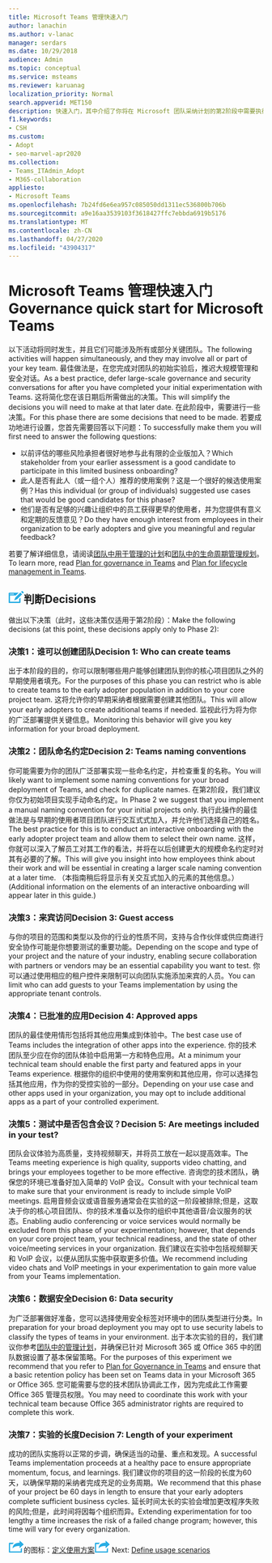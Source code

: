 ```yaml
---
title: Microsoft Teams 管理快速入门
author: lanachin
ms.author: v-lanac
manager: serdars
ms.date: 10/29/2018
audience: Admin
ms.topic: conceptual
ms.service: msteams
ms.reviewer: karuanag
localization_priority: Normal
search.appverid: MET150
description: 快速入门，其中介绍了你将在 Microsoft 团队采纳计划的第2阶段中需要执行的关键决策。
f1.keywords:
- CSH
ms.custom:
- Adopt
- seo-marvel-apr2020
ms.collection:
- Teams_ITAdmin_Adopt
- M365-collaboration
appliesto:
- Microsoft Teams
ms.openlocfilehash: 7b24fd6e6ea957c085050dd1311ec536800b706b
ms.sourcegitcommit: a9e16aa3539103f3618427ffc7ebbda6919b5176
ms.translationtype: MT
ms.contentlocale: zh-CN
ms.lasthandoff: 04/27/2020
ms.locfileid: "43904317"
---
```

# <a name="governance-quick-start-for-microsoft-teams"></a><span data-ttu-id="a3bee-103">Microsoft Teams 管理快速入门</span><span class="sxs-lookup"><span data-stu-id="a3bee-103">Governance quick start for Microsoft Teams</span></span>

<span data-ttu-id="a3bee-104">以下活动将同时发生，并且它们可能涉及所有或部分关键团队。</span><span class="sxs-lookup"><span data-stu-id="a3bee-104">The following activities will happen simultaneously, and they may involve all or part of your key team.</span></span> <span data-ttu-id="a3bee-105">最佳做法是，在您完成对团队的初始实验后，推迟大规模管理和安全对话。</span><span class="sxs-lookup"><span data-stu-id="a3bee-105">As a best practice, defer large-scale governance and security conversations for after you have completed your initial experimentation with Teams.</span></span> <span data-ttu-id="a3bee-106">这将简化您在该日期后所需做出的决策。</span><span class="sxs-lookup"><span data-stu-id="a3bee-106">This will simplify the decisions you will need to make at that later date.</span></span> <span data-ttu-id="a3bee-107">在此阶段中，需要进行一些决策。</span><span class="sxs-lookup"><span data-stu-id="a3bee-107">For this phase there are some decisions that need to be made.</span></span> <span data-ttu-id="a3bee-108">若要成功地进行设置，您首先需要回答以下问题：</span><span class="sxs-lookup"><span data-stu-id="a3bee-108">To successfully make them you will first need to answer the following questions:</span></span>

- <span data-ttu-id="a3bee-109">以前评估的哪些风险承担者很好地参与此有限的企业版加入？</span><span class="sxs-lookup"><span data-stu-id="a3bee-109">Which stakeholder from your earlier assessment is a good candidate to participate in this limited business onboarding?</span></span>
- <span data-ttu-id="a3bee-110">此人是否有此人（或一组个人）推荐的使用案例？这是一个很好的候选使用案例？</span><span class="sxs-lookup"><span data-stu-id="a3bee-110">Has this individual (or group of individuals) suggested use cases that would be good candidates for this phase?</span></span>  
- <span data-ttu-id="a3bee-111">他们是否有足够的兴趣让组织中的员工获得更早的使用者，并为您提供有意义和定期的反馈意见？</span><span class="sxs-lookup"><span data-stu-id="a3bee-111">Do they have enough interest from employees in their organization to be early adopters and give you meaningful and regular feedback?</span></span> 

<span data-ttu-id="a3bee-112">若要了解详细信息，请阅读[团队中用于管理的计划](plan-teams-governance.md)和[团队中的生命周期管理规划](plan-teams-lifecycle.md)。</span><span class="sxs-lookup"><span data-stu-id="a3bee-112">To learn more, read [Plan for governance in Teams](plan-teams-governance.md) and [Plan for lifecycle management in Teams](plan-teams-lifecycle.md).</span></span>

## <a name="an-icon-representing-a-decision-pointdecisions"></a>![代表决策点的图标](media/teams-adoption-decision-icon.png)<span data-ttu-id="a3bee-114">判断</span><span class="sxs-lookup"><span data-stu-id="a3bee-114">Decisions</span></span>

<span data-ttu-id="a3bee-115">做出以下决策（此时，这些决策仅适用于第2阶段）：</span><span class="sxs-lookup"><span data-stu-id="a3bee-115">Make the following decisions (at this point, these decisions apply only to Phase 2):</span></span>

### <a name="decision-1-who-can-create-teams"></a><span data-ttu-id="a3bee-116">决策1：谁可以创建团队</span><span class="sxs-lookup"><span data-stu-id="a3bee-116">Decision 1: Who can create teams</span></span> 

<span data-ttu-id="a3bee-117">出于本阶段的目的，你可以限制哪些用户能够创建团队到你的核心项目团队之外的早期使用者填充。</span><span class="sxs-lookup"><span data-stu-id="a3bee-117">For the purposes of this phase you can restrict who is able to create teams to the early adopter population in addition to your core project team.</span></span> <span data-ttu-id="a3bee-118">这将允许你的早期采纳者根据需要创建其他团队。</span><span class="sxs-lookup"><span data-stu-id="a3bee-118">This will allow your early adopters to create additional teams if needed.</span></span> <span data-ttu-id="a3bee-119">监视此行为将为你的广泛部署提供关键信息。</span><span class="sxs-lookup"><span data-stu-id="a3bee-119">Monitoring this behavior will give you key information for your broad deployment.</span></span>

### <a name="decision-2-teams-naming-conventions"></a><span data-ttu-id="a3bee-120">决策2：团队命名约定</span><span class="sxs-lookup"><span data-stu-id="a3bee-120">Decision 2: Teams naming conventions</span></span> 

<span data-ttu-id="a3bee-121">你可能需要为你的团队广泛部署实现一些命名约定，并检查重复的名称。</span><span class="sxs-lookup"><span data-stu-id="a3bee-121">You will likely want to implement some naming conventions for your broad deployment of Teams, and check for duplicate names.</span></span> <span data-ttu-id="a3bee-122">在第2阶段，我们建议你仅为初始项目实现手动命名约定。</span><span class="sxs-lookup"><span data-stu-id="a3bee-122">In Phase 2 we suggest that you implement a manual naming convention for your initial projects only.</span></span> <span data-ttu-id="a3bee-123">执行此操作的最佳做法是与早期的使用者项目团队进行交互式式加入，并允许他们选择自己的姓名。</span><span class="sxs-lookup"><span data-stu-id="a3bee-123">The best practice for this is to conduct an interactive onboarding with the early adopter project team and allow them to select their own name.</span></span> <span data-ttu-id="a3bee-124">这样，你就可以深入了解员工对其工作的看法，并将在以后创建更大的规模命名约定时对其有必要的了解。</span><span class="sxs-lookup"><span data-stu-id="a3bee-124">This will give you insight into how employees think about their work and will be essential in creating a larger scale naming convention at a later time.</span></span> <span data-ttu-id="a3bee-125">（本指南稍后将显示有关交互式加入的元素的其他信息。）</span><span class="sxs-lookup"><span data-stu-id="a3bee-125">(Additional information on the elements of an interactive onboarding will appear later in this guide.)</span></span>

### <a name="decision-3-guest-access"></a><span data-ttu-id="a3bee-126">决策3：来宾访问</span><span class="sxs-lookup"><span data-stu-id="a3bee-126">Decision 3: Guest access</span></span>

<span data-ttu-id="a3bee-127">与你的项目的范围和类型以及你的行业的性质不同，支持与合作伙伴或供应商进行安全协作可能是你想要测试的重要功能。</span><span class="sxs-lookup"><span data-stu-id="a3bee-127">Depending on the scope and type of your project and the nature of your industry, enabling secure collaboration with partners or vendors may be an essential capability you want to test.</span></span> <span data-ttu-id="a3bee-128">你可以通过使用相应的租户控件来限制可以向团队实施添加来宾的人员。</span><span class="sxs-lookup"><span data-stu-id="a3bee-128">You can limit who can add guests to your Teams implementation by using the appropriate tenant controls.</span></span> 

### <a name="decision-4-approved-apps"></a><span data-ttu-id="a3bee-129">决策4：已批准的应用</span><span class="sxs-lookup"><span data-stu-id="a3bee-129">Decision 4: Approved apps</span></span>

<span data-ttu-id="a3bee-130">团队的最佳使用情形包括将其他应用集成到体验中。</span><span class="sxs-lookup"><span data-stu-id="a3bee-130">The best case use of Teams includes the integration of other apps into the experience.</span></span> <span data-ttu-id="a3bee-131">你的技术团队至少应在你的团队体验中启用第一方和特色应用。</span><span class="sxs-lookup"><span data-stu-id="a3bee-131">At a minimum your technical team should enable the first party and featured apps in your Teams experience.</span></span> <span data-ttu-id="a3bee-132">根据你的组织中使用的使用案例和其他应用，你可以选择包括其他应用，作为你的受控实验的一部分。</span><span class="sxs-lookup"><span data-stu-id="a3bee-132">Depending on your use case and other apps used in your organization, you may opt to include additional apps as a part of your controlled experiment.</span></span> 

### <a name="decision-5-are-meetings-included-in-your-test"></a><span data-ttu-id="a3bee-133">决策5：测试中是否包含会议？</span><span class="sxs-lookup"><span data-stu-id="a3bee-133">Decision 5: Are meetings included in your test?</span></span> 

<span data-ttu-id="a3bee-134">团队会议体验为高质量，支持视频聊天，并将员工放在一起以提高效率。</span><span class="sxs-lookup"><span data-stu-id="a3bee-134">The Teams meeting experience is high quality, supports video chatting, and brings your employees together to be more effective.</span></span> <span data-ttu-id="a3bee-135">咨询您的技术团队，确保您的环境已准备好加入简单的 VoIP 会议。</span><span class="sxs-lookup"><span data-stu-id="a3bee-135">Consult with your technical team to make sure that your environment is ready to include simple VoIP meetings.</span></span> <span data-ttu-id="a3bee-136">启用音频会议或语音服务通常会在实验的这一阶段被排除;但是，这取决于你的核心项目团队、你的技术准备以及你的组织中其他语音/会议服务的状态。</span><span class="sxs-lookup"><span data-stu-id="a3bee-136">Enabling audio conferencing or voice services would normally be excluded from this phase of your experimentation; however, that depends on your core project team, your technical readiness, and the state of other voice/meeting services in your organization.</span></span> <span data-ttu-id="a3bee-137">我们建议在实验中包括视频聊天和 VoIP 会议，以便从团队实施中获取更多价值。</span><span class="sxs-lookup"><span data-stu-id="a3bee-137">We recommend including video chats and VoIP meetings in your experimentation to gain more value from your Teams implementation.</span></span> 

### <a name="decision-6--data-security"></a><span data-ttu-id="a3bee-138">决策6：数据安全</span><span class="sxs-lookup"><span data-stu-id="a3bee-138">Decision 6:  Data security</span></span>

<span data-ttu-id="a3bee-139">为广泛部署做好准备，您可以选择使用安全标签对环境中的团队类型进行分类。</span><span class="sxs-lookup"><span data-stu-id="a3bee-139">In preparation for your broad deployment you may opt to use security labels to classify the types of teams in your environment.</span></span> <span data-ttu-id="a3bee-140">出于本次实验的目的，我们建议你参考[团队中的管理计划](plan-teams-governance.md)，并确保已针对 Microsoft 365 或 Office 365 中的团队数据设置了基本保留策略。</span><span class="sxs-lookup"><span data-stu-id="a3bee-140">For the purposes of this experiment we recommend that you refer to [Plan for Governance in Teams](plan-teams-governance.md) and ensure that a basic retention policy has been set on Teams data in your Microsoft 365 or Office 365.</span></span> <span data-ttu-id="a3bee-141">您可能需要与您的技术团队协调此工作，因为完成此工作需要 Office 365 管理员权限。</span><span class="sxs-lookup"><span data-stu-id="a3bee-141">You may need to coordinate this work with your technical team because Office 365 administrator rights are required to complete this work.</span></span>

### <a name="decision-7-length-of-your-experiment"></a><span data-ttu-id="a3bee-142">决策7：实验的长度</span><span class="sxs-lookup"><span data-stu-id="a3bee-142">Decision 7: Length of your experiment</span></span>

<span data-ttu-id="a3bee-143">成功的团队实施将以正常的步调，确保适当的动量、重点和发现。</span><span class="sxs-lookup"><span data-stu-id="a3bee-143">A successful Teams implementation proceeds at a healthy pace to ensure appropriate momentum, focus, and learnings.</span></span> <span data-ttu-id="a3bee-144">我们建议你的项目的这一阶段的长度为60天，以确保早期的采纳者完成充足的业务周期。</span><span class="sxs-lookup"><span data-stu-id="a3bee-144">We recommend that this phase of your project be 60 days in length to ensure that your early adopters complete sufficient business cycles.</span></span> <span data-ttu-id="a3bee-145">延长时间太长的实验会增加更改程序失败的风险;但是，此时间将因每个组织而异。</span><span class="sxs-lookup"><span data-stu-id="a3bee-145">Extending experimentation for too lengthy a time increases the risk of a failed change program; however, this time will vary for every organization.</span></span>  

<span data-ttu-id="a3bee-146">![表示下一步骤](media/teams-adoption-next-icon.png)的图标：[定义使用方案](teams-adoption-define-usage-scenarios.md)</span><span class="sxs-lookup"><span data-stu-id="a3bee-146">![An icon representing the next step](media/teams-adoption-next-icon.png) Next: [Define usage scenarios](teams-adoption-define-usage-scenarios.md)</span></span>
